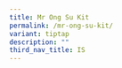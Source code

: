 ```yaml
---
title: Mr Ong Su Kit
permalink: /mr-ong-su-kit/
variant: tiptap
description: ""
third_nav_title: IS
---
```

